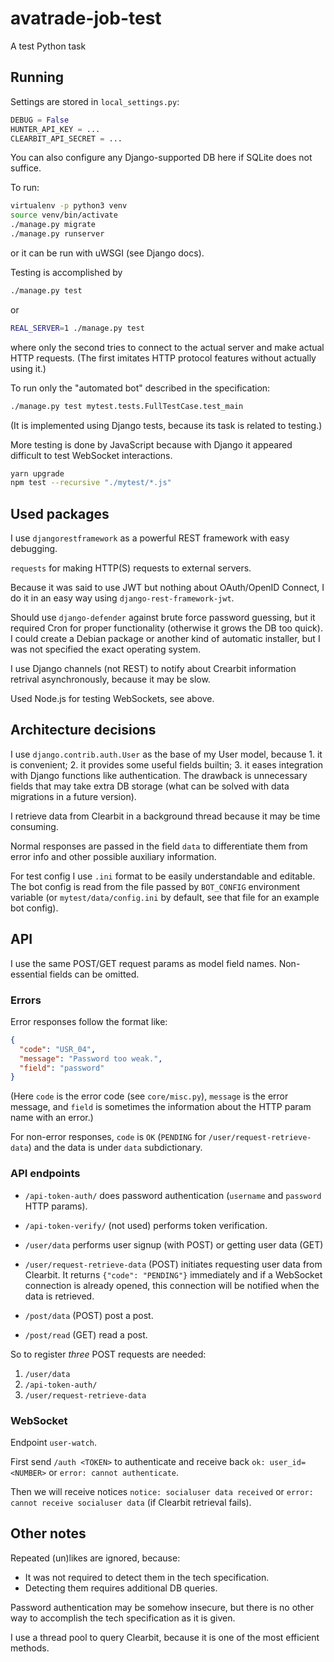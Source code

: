 # avatrade-job-test
A test Python task

## Running

Settings are stored in `local_settings.py`:
```python
DEBUG = False
HUNTER_API_KEY = ...
CLEARBIT_API_SECRET = ...
```

You can also configure any Django-supported DB here if SQLite does
not suffice.

To run:
```sh
virtualenv -p python3 venv
source venv/bin/activate
./manage.py migrate
./manage.py runserver
```
or it can be run with uWSGI (see Django docs).

Testing is accomplished by
```sh
./manage.py test
```
or
```sh
REAL_SERVER=1 ./manage.py test
```
where only the second tries to connect to the actual server and
make actual HTTP requests. (The first imitates HTTP protocol features
without actually using it.)

To run only the "automated bot" described in the specification:
```sh
./manage.py test mytest.tests.FullTestCase.test_main
```
(It is implemented using Django tests, because its task is related
to testing.)

More testing is done by JavaScript because with Django it appeared
difficult to test WebSocket interactions.

```sh
yarn upgrade
npm test --recursive "./mytest/*.js"
```

## Used packages

I use `djangorestframework` as a powerful REST framework with easy
debugging.

`requests` for making HTTP(S) requests to external servers.

Because it was said to use JWT but nothing about OAuth/OpenID Connect,
I do it in an easy way using `django-rest-framework-jwt`.

Should use `django-defender` against brute force password guessing,
but it required Cron for proper functionality (otherwise it grows
the DB too quick). I could create a
Debian package or another kind of automatic installer, but I was
not specified the exact operating system.

I use Django channels (not REST) to notify about Crearbit information
retrival asynchronously, because it may be slow.

Used Node.js for testing WebSockets, see above.

## Architecture decisions

I use `django.contrib.auth.User` as the base of my User model,
because 1. it is convenient; 2. it provides some useful fields
builtin; 3. it eases integration with Django functions like
authentication. The drawback is unnecessary fields that may take
extra DB storage (what can be solved with data migrations in a
future version).

I retrieve data from Clearbit in a background thread because it
may be time consuming.

Normal responses are passed in the field `data` to differentiate
them from error info and other possible auxiliary information.

For test config I use `.ini` format to be easily understandable
and editable. The bot config is read from the file passed by
`BOT_CONFIG` environment variable (or `mytest/data/config.ini` by
default, see that file for an example bot config).

## API

I use the same POST/GET request params as model field names.
Non-essential fields can be omitted.

### Errors

Error responses follow the format like:
```json
{
  "code": "USR_04",
  "message": "Password too weak.",
  "field": "password"
}
```
(Here `code` is the error code (see `core/misc.py`), `message` is
the error message, and `field` is sometimes the information about
the HTTP param name with an error.)

For non-error responses, `code` is `OK` (`PENDING` for
`/user/request-retrieve-data`) and the data is under `data`
subdictionary.

### API endpoints

* `/api-token-auth/` does password authentication (`username` and
`password` HTTP params).

* `/api-token-verify/` (not used) performs token verification.

* `/user/data` performs user signup (with POST) or getting
  user data (GET)

* `/user/request-retrieve-data` (POST) initiates requesting user
  data from Clearbit. It returns `{"code": "PENDING"}` immediately
  and if a WebSocket connection is already opened, this connection
  will be notified when the data is retrieved.

* `/post/data` (POST) post a post.

* `/post/read` (GET) read a post.

So to register _three_ POST requests are needed:

1. `/user/data`
2. `/api-token-auth/`
3. `/user/request-retrieve-data`

### WebSocket

Endpoint `user-watch`.

First send `/auth <TOKEN>` to authenticate and receive back
`ok: user_id=<NUMBER>` or `error: cannot authenticate`.

Then we will receive notices `notice: socialuser data received`
or `error: cannot receive socialuser data` (if Clearbit retrieval
fails).

## Other notes

Repeated (un)likes are ignored, because:

- It was not required to detect them in the tech specification.
- Detecting them requires additional DB queries.

Password authentication may be somehow insecure, but there is
no other way to accomplish the tech specification as it is
given.

I use a thread pool to query Clearbit, because it is one of the
most efficient methods.
